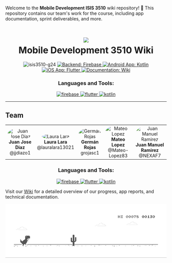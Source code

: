 Welcome to the **Mobile Development ISIS 3510** wiki repository! 🎉 This repository contains our team's work for the course, including app documentation, sprint deliverables, and more.

<h1 align="center">
  <img src="https://i.giphy.com/media/KzJkzjggfGN5Py6nkT/200.webp" width="150"><br>
  Mobile Development 3510 Wiki
</h1>


<p align="center">
  <img src="https://komarev.com/ghpvc/?username=isis3510-g24&label=Views%20&color=0e75b6&style=flat" alt="isis3510-g24" />
  <a href="https://github.com/isis-3510-g24/backend" target="_blank" rel="noreferrer">
    <img src="https://img.shields.io/badge/Backend-Firebase-orange" alt="Backend: Firebase" />
  </a>
  <a href="https://github.com/isis-3510-g24/kotlin" target="_blank" rel="noreferrer">
    <img src="https://img.shields.io/badge/Android%20App-Kotlin-blue" alt="Android App: Kotlin" />
  </a>
  <a href="https://github.com/isis-3510-g24/flutter" target="_blank" rel="noreferrer">
    <img src="https://img.shields.io/badge/iOS%20App-Flutter-blueviolet" alt="iOS App: Flutter" />
  </a>
  <a href="https://github.com/isis-3510-g24/wiki/wiki" target="_blank" rel="noreferrer">
    <img src="https://img.shields.io/badge/Documentation-Wiki-brightgreen" alt="Documentation: Wiki" />
  </a>
</p>

<h3 align="center">Languages and Tools:</h3>
<p align="center">
  <a href="https://firebase.google.com/" target="_blank" rel="noreferrer">
    <img src="https://www.vectorlogo.zone/logos/firebase/firebase-icon.svg" alt="firebase" width="80" height="80"/>
  </a>
  <a href="https://flutter.dev" target="_blank" rel="noreferrer">
    <img src="https://www.vectorlogo.zone/logos/flutterio/flutterio-icon.svg" alt="flutter" width="80" height="80"/>
  </a>
  <a href="https://kotlinlang.org" target="_blank" rel="noreferrer">
    <img src="https://www.vectorlogo.zone/logos/kotlinlang/kotlinlang-icon.svg" alt="kotlin" width="80" height="80"/>
  </a>
</p>


---

## Team
<table align="center">
  <tr>
    <td align="center">
      <img src="https://github.com/user-attachments/assets/fbcfbe5d-fa43-4ade-806b-b1ef0c10ba3c" alt="Juan Jose Diaz" width="100" height="100" style="border-radius: 50%;"><br>
      <b>Juan Jose Diaz</b><br>
      @jjdiazo1
    </td>
<td align="center">
      <img src="https://github.com/user-attachments/assets/9451b5a1-d456-43d5-9058-22fa53fde27b" alt="Laura Lara" width="100" height="100" style="border-radius: 50%;"><br>
      <b>Laura Lara</b><br>
      @lauralara13021
    </td>
    <td align="center">
      <img src="https://github.com/user-attachments/assets/ce18a1d5-a153-4eb9-ad3f-bce7eff3e4cd" alt="Germán Rojas" width="100" height="100" style="border-radius: 50%;"><br>
      <b>Germán Rojas</b><br>
      grojasc1
    </td>
    <td align="center">
      <img src="https://github.com/user-attachments/assets/7f6fb744-9cf8-4b2a-8dbf-20899a1a5b3b" alt="Mateo Lopez" width="100" height="100" style="border-radius: 50%;"><br>
      <b>Mateo Lopez</b><br>
      @Mateo-Lopez83
    </td>
    <td align="center">
      <img src="https://github.com/user-attachments/assets/07dcfa3b-bc4c-469c-ba18-f5e1dead190b" alt="Juan Manuel Ramirez" width="100" height="100" style="border-radius: 50%;"><br>
      <b>Juan Manuel Ramirez</b><br>
      @NEXAF7
    </td>
  </tr>
</table>


<h3 align="center">Languages and Tools:</h3>
<p align="center">
  <a href="https://firebase.google.com/" target="_blank" rel="noreferrer">
    <img src="https://www.vectorlogo.zone/logos/firebase/firebase-icon.svg" alt="firebase" width="80" height="80"/>
  </a>
  <a href="https://flutter.dev" target="_blank" rel="noreferrer">
    <img src="https://www.vectorlogo.zone/logos/flutterio/flutterio-icon.svg" alt="flutter" width="80" height="80"/>
  </a>
  <a href="https://kotlinlang.org" target="_blank" rel="noreferrer">
    <img src="https://www.vectorlogo.zone/logos/kotlinlang/kotlinlang-icon.svg" alt="kotlin" width="80" height="80"/>
  </a>
</p>

Visit our [Wiki](https://github.com/isis-3510-g24/wiki/wiki)  for a detailed overview of our progress, app reports, and technical documentation.

![Dino](https://raw.githubusercontent.com/sanket9006/sanket9006/master/dino.gif)
